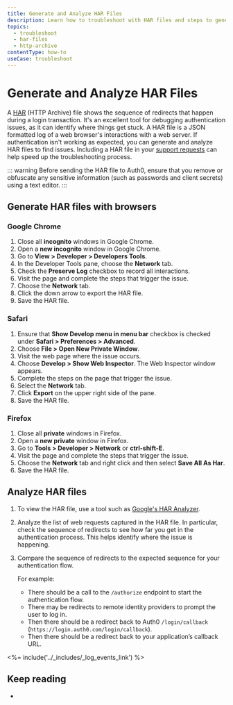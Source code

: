 ```yaml
---
title: Generate and Analyze HAR Files
description: Learn how to troubleshoot with HAR files and steps to generate a HAR file.
topics:
  - troubleshoot
  - har-files
  - http-archive
contentType: how-to
useCase: troubleshoot
---
```


# Generate and Analyze HAR Files

A [HAR](https://en.wikipedia.org/wiki/.har) (HTTP Archive) file shows the sequence of redirects that happen during a login transaction. It's an excellent tool for debugging authentication issues, as it can identify where things get stuck. A HAR file is a JSON formatted log of a web browser's interactions with a web server. If authentication isn't working as expected, you can generate and analyze HAR files to find issues. Including a HAR file in your [support requests](${env.DOMAIN_URL_SUPPORT}) can help speed up the troubleshooting process.

::: warning
Before sending the HAR file to Auth0, ensure that you remove or obfuscate any sensitive information (such as passwords and client secrets) using a text editor. 
:::

## Generate HAR files with browsers

### Google Chrome

1. Close all __incognito__ windows in Google Chrome.
2. Open a __new incognito__ window in Google Chrome.
3. Go to **View > Developer > Developers Tools**.
4. In the Developer Tools pane, choose the **Network** tab. 
5. Check the __Preserve Log__ checkbox to record all interactions.
6. Visit the page and complete the steps that trigger the issue.
7. Choose the __Network__ tab.
8. Click the down arrow to export the HAR file.
9. Save the HAR file. 

### Safari

1. Ensure that **Show Develop menu in menu bar** checkbox is checked under **Safari > Preferences > Advanced**.
2. Choose **File > Open New Private Window**.
3. Visit the web page where the issue occurs. 
4. Choose **Develop > Show Web Inspector**. The Web Inspector window appears.
5. Complete the steps on the page that trigger the issue.
6. Select the **Network** tab.
7. Click **Export** on the upper right side of the pane. 
8. Save the HAR file. 

### Firefox

1. Close all __private__ windows in Firefox.
1. Open a __new private__ window in Firefox.
2. Go to __Tools > Developer > Network__ or **ctrl-shift-E**.
1. Visit the page and complete the steps that trigger the issue.
1. Choose the __Network__ tab and right click and then select **Save All As Har**.
1. Save the HAR file.

## Analyze HAR files

1. To view the HAR file, use a tool such as [Google's HAR Analyzer](https://toolbox.googleapps.com/apps/har_analyzer/). 
2. Analyze the list of web requests captured in the HAR file. In particular, check the sequence of redirects to see how far you get in the authentication process. This helps identify where the issue is happening. 
3. Compare the sequence of redirects to the expected sequence for your authentication flow.

    For example:

    * There should be a call to the `/authorize` endpoint to start the authentication flow.
    * There may be redirects to remote identity providers to prompt the user to log in.
    * Then there should be a redirect back to Auth0 `/login/callback` (`https://login.auth0.com/login/callback`).
    * Then there should be a redirect back to your application’s callback URL.

<%= include('../_includes/_log_events_link') %>

## Keep reading

* 